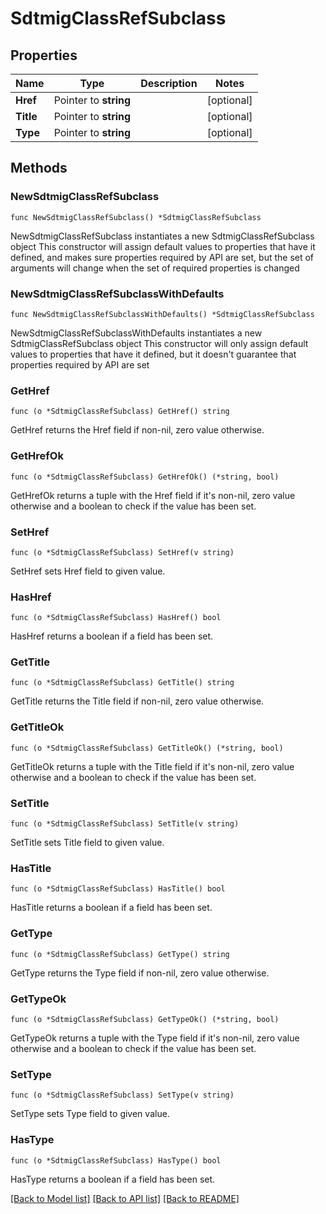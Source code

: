 # SdtmigClassRefSubclass

## Properties

Name | Type | Description | Notes
------------ | ------------- | ------------- | -------------
**Href** | Pointer to **string** |  | [optional] 
**Title** | Pointer to **string** |  | [optional] 
**Type** | Pointer to **string** |  | [optional] 

## Methods

### NewSdtmigClassRefSubclass

`func NewSdtmigClassRefSubclass() *SdtmigClassRefSubclass`

NewSdtmigClassRefSubclass instantiates a new SdtmigClassRefSubclass object
This constructor will assign default values to properties that have it defined,
and makes sure properties required by API are set, but the set of arguments
will change when the set of required properties is changed

### NewSdtmigClassRefSubclassWithDefaults

`func NewSdtmigClassRefSubclassWithDefaults() *SdtmigClassRefSubclass`

NewSdtmigClassRefSubclassWithDefaults instantiates a new SdtmigClassRefSubclass object
This constructor will only assign default values to properties that have it defined,
but it doesn't guarantee that properties required by API are set

### GetHref

`func (o *SdtmigClassRefSubclass) GetHref() string`

GetHref returns the Href field if non-nil, zero value otherwise.

### GetHrefOk

`func (o *SdtmigClassRefSubclass) GetHrefOk() (*string, bool)`

GetHrefOk returns a tuple with the Href field if it's non-nil, zero value otherwise
and a boolean to check if the value has been set.

### SetHref

`func (o *SdtmigClassRefSubclass) SetHref(v string)`

SetHref sets Href field to given value.

### HasHref

`func (o *SdtmigClassRefSubclass) HasHref() bool`

HasHref returns a boolean if a field has been set.

### GetTitle

`func (o *SdtmigClassRefSubclass) GetTitle() string`

GetTitle returns the Title field if non-nil, zero value otherwise.

### GetTitleOk

`func (o *SdtmigClassRefSubclass) GetTitleOk() (*string, bool)`

GetTitleOk returns a tuple with the Title field if it's non-nil, zero value otherwise
and a boolean to check if the value has been set.

### SetTitle

`func (o *SdtmigClassRefSubclass) SetTitle(v string)`

SetTitle sets Title field to given value.

### HasTitle

`func (o *SdtmigClassRefSubclass) HasTitle() bool`

HasTitle returns a boolean if a field has been set.

### GetType

`func (o *SdtmigClassRefSubclass) GetType() string`

GetType returns the Type field if non-nil, zero value otherwise.

### GetTypeOk

`func (o *SdtmigClassRefSubclass) GetTypeOk() (*string, bool)`

GetTypeOk returns a tuple with the Type field if it's non-nil, zero value otherwise
and a boolean to check if the value has been set.

### SetType

`func (o *SdtmigClassRefSubclass) SetType(v string)`

SetType sets Type field to given value.

### HasType

`func (o *SdtmigClassRefSubclass) HasType() bool`

HasType returns a boolean if a field has been set.


[[Back to Model list]](../README.md#documentation-for-models) [[Back to API list]](../README.md#documentation-for-api-endpoints) [[Back to README]](../README.md)


